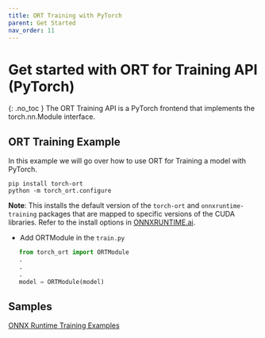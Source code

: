```yaml
---
title: ORT Training with PyTorch
parent: Get Started
nav_order: 11
---
```


# Get started with ORT for Training API (PyTorch)
{: .no_toc }
The ORT Training API is a PyTorch frontend that implements the torch.nn.Module interface.


## ORT Training Example
In this example we will go over how to use ORT for Training a model with PyTorch.

```
pip install torch-ort
python -m torch_ort.configure
```

**Note**: This installs the default version of the `torch-ort` and `onnxruntime-training` packages that are mapped to specific versions of the CUDA libraries. Refer to the install options in [ONNXRUNTIME.ai](https://onnxruntime.ai).

 - Add ORTModule in the `train.py`
```python
   from torch_ort import ORTModule
   .
   .
   .
   model = ORTModule(model)
```


## Samples
[ONNX Runtime Training Examples](https://github.com/microsoft/onnxruntime-training-examples)